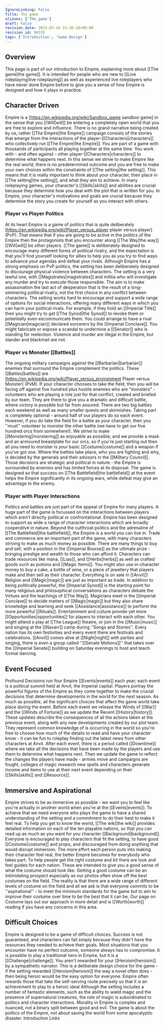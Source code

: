 ```yaml
---
IgnoreLinking: False
Title: The game
aliases: ['The_game']
draft: False
revision_date: 2023-03-16 15:36:28+00:00
revision_id: 98335
tags: ['Introduction', 'Game-Design']
---
```


## Overview
This page is part of our introduction to Empire, explaining more about [[The game|the game]]. It is intended for people who are new to [[Live roleplaying|live roleplaying]] as well as experienced live roleplayers who have never done Empire before to give you a sense of how Empire is designed and how it plays in practice. 
## Character Driven
Empire is a [https://en.wikipedia.org/wiki/Sandbox_game sandbox game] in the sense that you [[Will|will]] be entering a completely open world that you are free to explore and influence. There is no grand narrative being created by us, rather [[The Empire|the Empire]] campaign consists of the stories that emerge from the interactions of the player-[[Characters|characters]] who collectively run [[The Empire|the Empire]]. You are part of a game with thousands of participants all playing together at the same time. You work with - and often against - other player-[[Characters|characters]] to determine what happens next. In this sense we strive to make Empire like the real world; there is no predetermined outcome and you are free to make your own choices within the constraints of [[The setting|the setting]].
This means that it is really important to think about your character, their place in [[The setting|the setting]], and what they aim to achieve. In many roleplaying games, your character's [[Skills|skills]] and abilities are crucial because they determine how you deal with the plot that is written for you. In Empire, your character's motivations and goals are crucial because they determine the story you create for yourself as you interact with others.
### Player vs Player Politics
At its heart Empire is a game of politics that is quite deliberately [https://en.wikipedia.org/wiki/Player_versus_player player versus player] (PvP). That means that if you are going to be active in the politics of the Empire then the protagonists that you encounter along [[The Way|the way]] [[Will|will]] be other players. [[The game]] is deliberately designed to encourage many different forms of political rivalry, and the expectation is that you'll find yourself looking for allies to help you as you try to find ways to advance your agendas and defeat your rivals.
Although Empire has a strong emphasis on PvP politics, the setting has been deliberately designed to discourage physical violence between characters. The setting is a very lawful one, with [[Magistrates|magistrates]] and militia who will investigate any murder and try to execute those responsible. The aim is to make assassination the last act of desperation that is the result of a long-simmering political rivalry, not the first choice in any conflict between characters.
The setting works hard to encourage and support a wide range of options for social interactions, offering many different ways in which you can harm your political rivals. For example, if they hold an [[Imperial Title]] then you might try to get [[The Synod|the Synod]] to revoke them or potentially even excommunicate them. You could arrange to have a rival [[Magician|magician]] declared sorcerers by the [[Imperial Conclave]]. You might fabricate or expose a scandal to undermine a [[Senator]] who is standing for reelection. Violence and murder are illegal in the Empire, but slander and blackmail are not.
### Player vs Monster [[Battles]]
The ongoing military campaigns against the [[Barbarian|barbarian]] enemies that surround the Empire complement the politics. These [[Battles|battles]] are [https://en.wikipedia.org/wiki/Player_versus_environment Player versus Monster] (PvM). If your character chooses to take the field, then you will be facing off against five hundred plus hostile enemies who are "monsters" - volunteers who are playing a role just for that conflict, created and briefed by our team. They are there to give you a dramatic and difficult battle, where victory is possible but far from assured.
There are two big battles each weekend as well as many smaller quests and skirmishes. Taking part is completely optional - around half of our players do so each event. However, if you do take the field for a battle as your character, then you ''must'' volunteer to monster the other battle (we have to get our five hundred orcs from somewhere!). We strive to make [[Monstering|monstering]] as enjoyable as possible, and we provide a mask and an armoured breastplate for our orcs, so if you're just starting out then all you need to monster is your basic [[Costume|costume]] and a weapon if you've got one.
Where the battles take place, who you are fighting and why, is decided by the generals and their advisors in the [[Military Council]]. Those decisions are strategic and political in nature - the Empire is surrounded by enemies and has limited forces at its disposal. The game is designed so that success on [[The Battlefield|the battlefield]] at the event helps the Empire significantly in its ongoing wars, while defeat may give an advantage to the enemy.
### Player with Player Interactions
Politics and battles are just part of the appeal of Empire for many players. A huge part of the game is focussed on the interactions between players which aren't directly political or confrontational. Empire has been designed to support as wide a range of character interactions which are broadly cooperative in nature. Beyond the cutthroat politics and the adrenaline of [[The Battlefield|the battlefield]], the Empire is a world you can live in.
Trade and commerce are an important part of the game, with many characters striving to make as much money as possible. There are many things to buy and sell, with a position in the [[Imperial Bourse]] as the ultimate prize - bringing prestige and wealth to those who can afford it. Characters can trade resources like mana, [[Liao]], and [[Herbs|herbs]] as well as crafted goods such as potions and [[Magic Items]]. You might also use in-character money to buy a cake, a bottle of wine, or a piece of jewellery that players make and then sell as their character. Everything is on sale in [[Anvil]]!
Religion and [[Magic|magic]] are just as important as trade. In addition to being politically powerful, the [[Imperial Synod]] is the starting point for many religious and philosophical conversations as characters debate the Virtues and the teachings of [[The Way]]. Magicians meet in the [[Imperial Conclave]] to decide matters of [[Magic|magic]] but they also share knowledge and learning and seek [[Assistance|assistance]] to perform the more powerful [[Rituals]].
Entertainment and culture provide yet more [[Opportunities|opportunities]] for players to interact with each other. You might attend a play at [[The League]] theatre, or join in the [[Music|music]] and singing at the [[Navarr]] camp during ''Songs and Stories''. Every nation has its own festivities and every event there are festivals and celebrations. [[Anvil]] comes alive at [[Night|night]] with parties and singing, there is even a group called ''[[Senate Motions]]'' that takes over the [[Imperial Senate]] building on Saturday evenings to host and teach formal dancing.
## Event Focused
Profound Decisions run four Empire [[Events|events]] each year; each event is a political summit held at Anvil, the Imperial capital. Players portray the powerful figures of the Empire as they come together to make the crucial decisions that determine developments in the world for the next season. As much as possible, all the significant choices that affect the game world take place during the event.
Before each event we release the Winds of [[War]] and the [[Winds of Fortune]] as we update the Recent [[History|history]]. These updates describe the consequences of all the actions taken at the previous event, along with any new developments created by our plot team. They represent common knowledge of is occurring in the world so you're free to choose how much of the details to read and have your character know - it can be fun to roleplay finding out the latest news from other characters at Anvil.
After each event, there is a period called [[Downtime]] where we take all the decisions that have been made by the players and use them to determine what happens next. Then we update the game to reflect the changes the players have made - armies move and campaigns are fought, colleges of magic research new spells and characters generate income and items to use at their next event depending on their [[Skills|skills]] and [[Resource]].
## Immersive and Aspirational
Empire strives to be as immersive as possible - we want you to feel like you're actually in another world when you're at the [[Events|events]]. To achieve that we need everyone who plays the game to have a shared understanding of the setting and a commitment to do their best to make it feel real. To help you get to know the world, [[The wiki|the wiki]] provides detailed information on each of the ten playable nations, so that you can read up as much as you want for you character [[Background|background]]. Everyone is encouraged to play characters that fit the setting, to have good [[Costume|costume]] and props, and discouraged from doing anything that would disrupt immersion. The more effort each person puts into making their character feel real, the better Empire becomes for everybody who takes part.
To help people get the right costume and kit there are look and feel guides for each nation. These are intended to give you a good sense of what the costume should look like. Getting a good costume can be an intimidating prospect especially as our photos often show off the best costumes on the field. The reality is that there are a wide range of different levels of costume on the field and all we ask is that everyone commits to be ''aspirational'' - to meet the minimum standards for the game but to aim to improve their costume over time to be the best that it can be. Our page on Costume lays out our approach in more detail and is [[Worth|worth]] reading if you have any concerns in this area.
## Difficult Choices
Empire is designed to be a game of difficult choices. Success is not guaranteed, and characters can fail simply because they didn't have the resources they needed to achieve their goals. Most situations that you encounter have no perfect outcome, someone always has to compromise.
It is possible to play a traditional hero in Empire, but it is a [[Challenge|challenge]]. You aren't rewarded for your [[Heroism|heroism]] by a sympathetic narrator. This is a deliberate design choice for the game - if the setting rewarded [[Heroism|heroism]] the way a novel often does - then being heroic would be the easy option for everyone. Empire often rewards those that take the self-serving route precisely so that it is an achievement to play to a heroic ideal 
Although the setting includes a number of fantastic elements, such as the ability to wield magic and the presence of supernatural creatures, the role of magic is subordinated to politics and character interactions. Morality in Empire is complex and nuanced, not a binary split between good and evil. The game is about the politics of the Empire, not about saving the world from some apocalyptic disaster.
Introduction Links